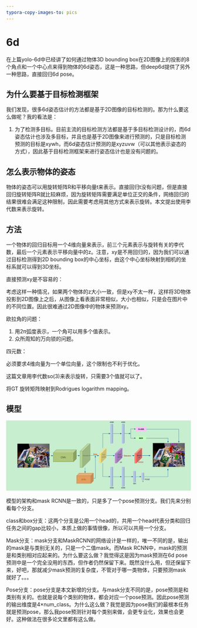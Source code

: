 ```yaml
---
typora-copy-images-to: pics
---
```


# 6d

在上篇yolo-6d中已经讲了如何通过物体3D bounding box在2D图像上的投影的8个角点和一个中心点来得到物体的6d姿态，这是一种思路，但deep6d提供了另外一种思路，直接回归6d pose。



## 为什么要基于目标检测框架

我们发现，很多6d姿态估计的方法都是基于2D图像的目标检测的。那为什么要这么做呢？我的看法是：

1. 为了检测多目标。目前主流的目标检测方法都是基于多目标检测设计的，而6d姿态估计也涉及多目标，并且也是基于2D图像来进行预测的，只是目标检测预测的目标是xywh，而6d姿态估计预测的是xyzuvw（可以其他表示姿态的方式），因此基于目标检测框架来进行姿态估计也是没有问题的。



## 怎么表示物体的姿态

物体的姿态可以用旋转矩阵R和平移向量t来表示。直接回归t没有问题，但是直接回归旋转矩阵R就比较麻烦，因为旋转矩阵需要满足单位正交的条件，网络回归的结果很难会满足这种限制，因此需要考虑用其他方式来表示旋转。本文提出使用李代数来表示旋转。



## 方法

一个物体的回归目标用一个4维向量来表示，前三个元素表示与旋转有关的李代数，最后一个元素表示平移向量中的z。注意，xy是不用回归的，因为我们可以通过目标检测得到2D bounding box的中心坐标，由这个中心坐标映射到相机的坐标系就可以得到3D坐标。

直接预测xy是不容易的：

考虑这样一种情况，如果两个物体的z大小一致，但是xy不太一样，这样将3D物体投影到2D图像上之后，从图像上看表面非常相似，大小也相似，只是会在图片中的不同位置。因此很难通过2D图像中的物体来预测xy。

欧拉角的问题：

1. 用2π弧度表示，一个角可以用多个值表示。
2. 众所周知的万向锁的问题。

四元数：

必须要求4维向量为一个单位向量，这个限制也不利于优化。

这篇文章用李代数so(3)来表示旋转，只需要3个值就可以了。

将GT 旋转矩阵映射到Rodrigues logarithm mapping。

## 模型

![1534312272666](pics/1534312272666.png)

模型的架构和mask RCNN是一致的，只是多了一个pose预测分支。我们先来分别看每个分支。

class和box分支：这两个分支是公用一个head的，共用一个head代表分类和回归任务之间的gap比较小，本质上做的事情很像，所以可以共用一个分支。

Mask分支：mask分支和MaskRCNN的网络设计是一样的，唯一不同的是，输出的mask是与类别无关的，只是一个二值mask。而Mask RCNN中，mask的预测是和类别相对应起来的。为什么要这么做？我觉得这是因为mask预测在6d pose预测中是一个完全没用的东西，但作者仍然保留下来。既然没什么用，但还保留下来，好吧，那就减少mask预测的复杂度，不管对于哪一类物体，只要预测mask就好了。。。

Pose分支：pose分支是本文新增的分支。与mask分支不同的是，pose预测是和类别有关的。也就是说每个类别的物体，都会对应一个pose预测。因此pose预测的输出维度是4×num_class。为什么这么做？我觉是因为pose我们的最根本任务就是预测pose，那么我pose预测针对每个类别来做，会更专业化，效果也会更好。这种做法在很多论文里都有这么做。

